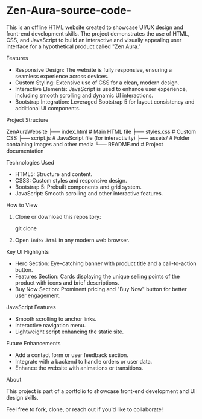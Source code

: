 # Zen-Aura-source-code-

This is an offline HTML website created to showcase UI/UX design and front-end development skills. The project demonstrates the use of HTML, CSS, and JavaScript 
to build an interactive and visually appealing user interface for a hypothetical product called "Zen Aura."

Features

- Responsive Design: The website is fully responsive, ensuring a seamless experience across devices.
- Custom Styling: Extensive use of CSS for a clean, modern design.
- Interactive Elements: JavaScript is used to enhance user experience, including smooth scrolling and dynamic UI interactions.
- Bootstrap Integration: Leveraged Bootstrap 5 for layout consistency and additional UI components.



Project Structure

ZenAuraWebsite
├── index.html         # Main HTML file
├── styles.css         # Custom CSS 
├── script.js          # JavaScript file (for interactivity)
├── assets/            # Folder containing images and other media
└── README.md          # Project documentation

Technologies Used

- HTML5: Structure and content.
- CSS3: Custom styles and responsive design.
- Bootstrap 5: Prebuilt components and grid system.
- JavaScript: Smooth scrolling and other interactive features.

How to View

1. Clone or download this repository:
   
   git clone 
  
2. Open `index.html` in any modern web browser.


Key UI Highlights

- Hero Section: Eye-catching banner with product title and a call-to-action button.
- Features Section: Cards displaying the unique selling points of the product with icons and brief descriptions.
- Buy Now Section: Prominent pricing and "Buy Now" button for better user engagement.

JavaScript Features

- Smooth scrolling to anchor links.
- Interactive navigation menu.
- Lightweight script enhancing the static site.

Future Enhancements

- Add a contact form or user feedback section.
- Integrate with a backend to handle orders or user data.
- Enhance the website with animations or transitions.

About

This project is part of a portfolio to showcase front-end development and UI design skills.

Feel free to fork, clone, or reach out if you'd like to collaborate!
